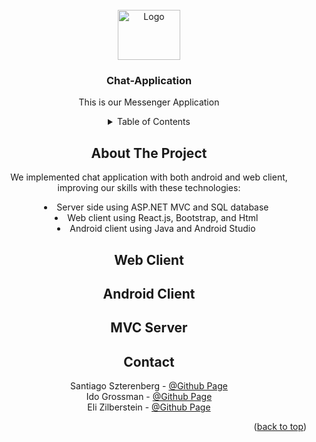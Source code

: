 <div id="top"></div>



<!-- PROJECT SHIELDS -->
<!--
*** I'm using markdown "reference style" links for readability.
*** Reference links are enclosed in brackets [ ] instead of parentheses ( ).
*** See the bottom of this document for the declaration of the reference variables
*** for contributors-url, forks-url, etc. This is an optional, concise syntax you may use.
*** https://www.markdownguide.org/basic-syntax/#reference-style-links
-->


<!-- PROJECT LOGO -->
<br />
<div align="center">
  <a href="https://github.com/Ido-Grossman/Chat-Application">
    <img src="https://github.com/Ido-Grossman/Chat-Application/blob/master/React/src/Pages/loginComponents/imagesLogin/image.jpeg" alt="Logo" width="100" height="80">
  </a>

<h3 align="center">Chat-Application</h3>

<p align="center">
  This is our Messenger Application
</p>


<!-- TABLE OF CONTENTS -->
<details>
  <summary>Table of Contents</summary>
  <ol>
    <li><a href="#about-the-project">About The Project</a></li>
    <li><a href="#Web Client">About The Project</a></li>
    <li><a href="#Android Client">About The Project</a></li>
    <li><a href="#MVC Server">About The Project</a></li>
    <li><a href="#contact">Contact</a></li>    
  </ol>
</details>



<!-- ABOUT THE PROJECT -->
## About The Project

We implemented chat application with both android and web client, improving our skills with these technologies:
<ul style="list-style-position: inside; text-align: center;">
  <li>Server side using ASP.NET MVC and SQL database</li>
  <li>Web client using React.js, Bootstrap, and Html</li>
  <li>Android client using Java and Android Studio</li>
</ul>

<!-- Web Client -->
## Web Client

<!-- Android Client -->
## Android Client

<!-- MVC Server -->
##  MVC Server

<!-- CONTACT -->
## Contact

Santiago Szterenberg - [@Github Page](https://github.com/santisz7897)
<br>
Ido Grossman - [@Github Page](https://github.com/idog770)
<br>
Eli Zilberstein - [@Github Page](https://github.com/EliZilber)

<p align="right">(<a href="#top">back to top</a>)</p>




